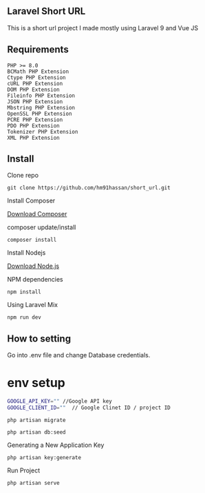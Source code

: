  

## Laravel Short URL

This is a short url project I made mostly using Laravel 9 and Vue JS


## Requirements

	PHP >= 8.0
    BCMath PHP Extension
    Ctype PHP Extension
    cURL PHP Extension
    DOM PHP Extension
    Fileinfo PHP Extension
    JSON PHP Extension
    Mbstring PHP Extension
    OpenSSL PHP Extension
    PCRE PHP Extension
    PDO PHP Extension
    Tokenizer PHP Extension
    XML PHP Extension

## Install

Clone repo

```
git clone https://github.com/hm91hassan/short_url.git
```

Install Composer


[Download Composer](https://getcomposer.org/download/)


composer update/install 

```
composer install
```

Install Nodejs


[Download Node.js](https://nodejs.org/en/download/)


NPM dependencies
```
npm install
```


Using Laravel Mix 

```
npm run dev
```

## How to setting 

Go into .env file and change Database credentials.

# env setup

```bash
GOOGLE_API_KEY="" //Google API key 
GOOGLE_CLIENT_ID=""  // Google Clinet ID / project ID
```

```
php artisan migrate
```

```
php artisan db:seed
```
	
Generating a New Application Key
```
php artisan key:generate
```

Run Project
```
php artisan serve
```


